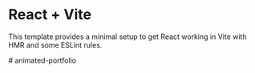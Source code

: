 # React + Vite

This template provides a minimal setup to get React working in Vite with HMR and some ESLint rules.

#   a n i m a t e d - p o r t f o l i o  
 